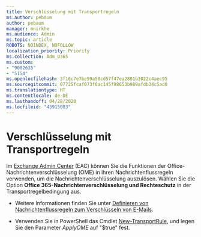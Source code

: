```yaml
---
title: Verschlüsselung mit Transportregeln
ms.author: pebaum
author: pebaum
manager: mnirkhe
ms.audience: Admin
ms.topic: article
ROBOTS: NOINDEX, NOFOLLOW
localization_priority: Priority
ms.collection: Adm_O365
ms.custom:
- "9002635"
- "5154"
ms.openlocfilehash: 3f16c7e7be99a50cd57f47ea2801b3022c4aec95
ms.sourcegitcommit: 07725fcaf073f0ac145f98653b989afdb34c5ad0
ms.translationtype: HT
ms.contentlocale: de-DE
ms.lasthandoff: 04/28/2020
ms.locfileid: "43915083"
---
```

# <a name="encryption-with-transport-rules"></a>Verschlüsselung mit Transportregeln

Im [Exchange Admin Center](https://go.microsoft.com/fwlink/p/?linkid=834822) (EAC) können Sie die Funktionen der Office-Nachrichtenverschlüsselung (OME) in ihren Nachrichtenflussregeln verwenden, um die Nachrichtenverschlüsselung auszulösen. Wählen Sie die Option **Office 365-Nachrichtenverschlüsselung und Rechteschutz** in der Transportregelbedingung aus.

- Weitere Informationen finden Sie unter [Definieren von Nachrichtenflussregeln zum Verschlüsseln von E-Mails](https://docs.microsoft.com/microsoft-365/compliance/define-mail-flow-rules-to-encrypt-email).

- Verwenden Sie in PowerShell das Cmdlet [New-TransportRule](https://docs.microsoft.com/microsoft-365/compliance/define-mail-flow-rules-to-encrypt-email?view=o365-worldwide#use-exchange-online-powershell-to-create-a-mail-flow-rule-for-encrypting-email-messages-without-the-new-ome-capabilities), und legen Sie den Parameter *ApplyOME* auf "$true" fest.
